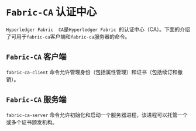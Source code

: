 # `Fabric-CA` 认证中心

`Hyperledger Fabric  CA`是`Hyperledger Fabric`  的认证中心（CA）。下面的介绍了可用于`fabric-ca`客户端和`fabric-ca`服务器的命令。

## `Fabric-CA` 客户端

`fabric-ca-client` 命令允许管理身份（包括属性管理）和证书（包括续订和撤销）。

## `Fabric-CA` 服务端

`fabric-ca-server` 命令允许初始化和启动一个服务器进程，该进程可以托管一个或多个证书颁发机构。
